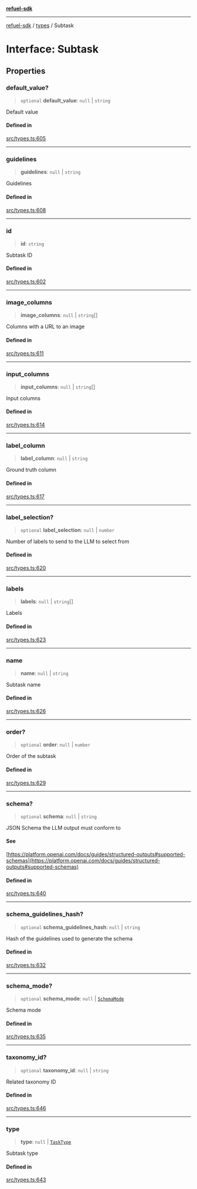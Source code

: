 [**refuel-sdk**](../../README.md)

***

[refuel-sdk](../../modules.md) / [types](../README.md) / Subtask

# Interface: Subtask

## Properties

### default\_value?

> `optional` **default\_value**: `null` \| `string`

Default value

#### Defined in

[src/types.ts:605](https://github.com/refuel-ai/refuel-sdk/blob/16874f20b5fcb3c7bb7b9b1c20e6a2b25e10328d/src/types.ts#L605)

***

### guidelines

> **guidelines**: `null` \| `string`

Guidelines

#### Defined in

[src/types.ts:608](https://github.com/refuel-ai/refuel-sdk/blob/16874f20b5fcb3c7bb7b9b1c20e6a2b25e10328d/src/types.ts#L608)

***

### id

> **id**: `string`

Subtask ID

#### Defined in

[src/types.ts:602](https://github.com/refuel-ai/refuel-sdk/blob/16874f20b5fcb3c7bb7b9b1c20e6a2b25e10328d/src/types.ts#L602)

***

### image\_columns

> **image\_columns**: `null` \| `string`[]

Columns with a URL to an image

#### Defined in

[src/types.ts:611](https://github.com/refuel-ai/refuel-sdk/blob/16874f20b5fcb3c7bb7b9b1c20e6a2b25e10328d/src/types.ts#L611)

***

### input\_columns

> **input\_columns**: `null` \| `string`[]

Input columns

#### Defined in

[src/types.ts:614](https://github.com/refuel-ai/refuel-sdk/blob/16874f20b5fcb3c7bb7b9b1c20e6a2b25e10328d/src/types.ts#L614)

***

### label\_column

> **label\_column**: `null` \| `string`

Ground truth column

#### Defined in

[src/types.ts:617](https://github.com/refuel-ai/refuel-sdk/blob/16874f20b5fcb3c7bb7b9b1c20e6a2b25e10328d/src/types.ts#L617)

***

### label\_selection?

> `optional` **label\_selection**: `null` \| `number`

Number of labels to send to the LLM to select from

#### Defined in

[src/types.ts:620](https://github.com/refuel-ai/refuel-sdk/blob/16874f20b5fcb3c7bb7b9b1c20e6a2b25e10328d/src/types.ts#L620)

***

### labels

> **labels**: `null` \| `string`[]

Labels

#### Defined in

[src/types.ts:623](https://github.com/refuel-ai/refuel-sdk/blob/16874f20b5fcb3c7bb7b9b1c20e6a2b25e10328d/src/types.ts#L623)

***

### name

> **name**: `null` \| `string`

Subtask name

#### Defined in

[src/types.ts:626](https://github.com/refuel-ai/refuel-sdk/blob/16874f20b5fcb3c7bb7b9b1c20e6a2b25e10328d/src/types.ts#L626)

***

### order?

> `optional` **order**: `null` \| `number`

Order of the subtask

#### Defined in

[src/types.ts:629](https://github.com/refuel-ai/refuel-sdk/blob/16874f20b5fcb3c7bb7b9b1c20e6a2b25e10328d/src/types.ts#L629)

***

### schema?

> `optional` **schema**: `null` \| `string`

JSON Schema the LLM output must conform to

#### See

[https://platform.openai.com/docs/guides/structured-outputs#supported-schemas](https://platform.openai.com/docs/guides/structured-outputs#supported-schemas)

#### Defined in

[src/types.ts:640](https://github.com/refuel-ai/refuel-sdk/blob/16874f20b5fcb3c7bb7b9b1c20e6a2b25e10328d/src/types.ts#L640)

***

### schema\_guidelines\_hash?

> `optional` **schema\_guidelines\_hash**: `null` \| `string`

Hash of the guidelines used to generate the schema

#### Defined in

[src/types.ts:632](https://github.com/refuel-ai/refuel-sdk/blob/16874f20b5fcb3c7bb7b9b1c20e6a2b25e10328d/src/types.ts#L632)

***

### schema\_mode?

> `optional` **schema\_mode**: `null` \| [`SchemaMode`](../enumerations/SchemaMode.md)

Schema mode

#### Defined in

[src/types.ts:635](https://github.com/refuel-ai/refuel-sdk/blob/16874f20b5fcb3c7bb7b9b1c20e6a2b25e10328d/src/types.ts#L635)

***

### taxonomy\_id?

> `optional` **taxonomy\_id**: `null` \| `string`

Related taxonomy ID

#### Defined in

[src/types.ts:646](https://github.com/refuel-ai/refuel-sdk/blob/16874f20b5fcb3c7bb7b9b1c20e6a2b25e10328d/src/types.ts#L646)

***

### type

> **type**: `null` \| [`TaskType`](../enumerations/TaskType.md)

Subtask type

#### Defined in

[src/types.ts:643](https://github.com/refuel-ai/refuel-sdk/blob/16874f20b5fcb3c7bb7b9b1c20e6a2b25e10328d/src/types.ts#L643)

